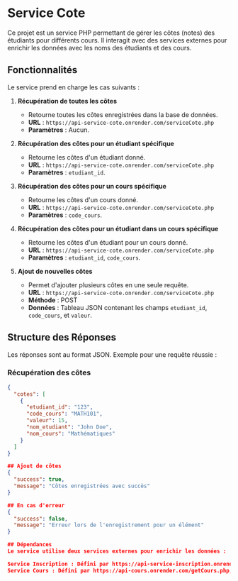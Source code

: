 # Service Cote

Ce projet est un service PHP permettant de gérer les côtes (notes) des étudiants pour différents cours. Il interagit avec des services externes pour enrichir les données avec les noms des étudiants et des cours.

## Fonctionnalités

Le service prend en charge les cas suivants :

1. **Récupération de toutes les côtes**  
   - Retourne toutes les côtes enregistrées dans la base de données.
   - **URL** : `https://api-service-cote.onrender.com/serviceCote.php`
   - **Paramètres** : Aucun.

2. **Récupération des côtes pour un étudiant spécifique**  
   - Retourne les côtes d'un étudiant donné.
   - **URL** : `https://api-service-cote.onrender.com/serviceCote.php`
   - **Paramètres** : `etudiant_id`.

3. **Récupération des côtes pour un cours spécifique**  
   - Retourne les côtes d'un cours donné.
   - **URL** : `https://api-service-cote.onrender.com/serviceCote.php`
   - **Paramètres** : `code_cours`.

4. **Récupération des côtes pour un étudiant dans un cours spécifique**  
   - Retourne les côtes d'un étudiant pour un cours donné.
   - **URL** : `https://api-service-cote.onrender.com/serviceCote.php`
   - **Paramètres** : `etudiant_id`, `code_cours`.

5. **Ajout de nouvelles côtes**  
   - Permet d'ajouter plusieurs côtes en une seule requête.
   - **URL** : `https://api-service-cote.onrender.com/serviceCote.php`
   - **Méthode** : POST
   - **Données** : Tableau JSON contenant les champs `etudiant_id`, `code_cours`, et `valeur`.

## Structure des Réponses

Les réponses sont au format JSON. Exemple pour une requête réussie :

### Récupération des côtes
```json
{
  "cotes": [
    {
      "etudiant_id": "123",
      "code_cours": "MATH101",
      "valeur": 15,
      "nom_etudiant": "John Doe",
      "nom_cours": "Mathématiques"
    }
  ]
}

## Ajout de côtes
{
  "success": true,
  "message": "Côtes enregistrées avec succès"
}

## En cas d'erreur
{
  "success": false,
  "message": "Erreur lors de l'enregistrement pour un élément"
}

## Dépendances
Le service utilise deux services externes pour enrichir les données :

Service Inscription : Défini par https://api-service-inscription.onrender.com/getStudent.php, utilisé pour récupérer les noms des étudiants.
Service Cours : Défini par https://api-cours.onrender.com/getCours.php, utilisé pour récupérer les noms des cours.

